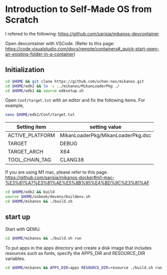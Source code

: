 # Introduction to Self-Made OS from Scratch

I refered to the following: https://github.com/sarisia/mikanos-devcontainer

Open devcontainer with VSCode. (Refer to this page: https://code.visualstudio.com/docs/remote/containers#_quick-start-open-an-existing-folder-in-a-container)

## Initialization

```sh
cd $HOME && git clone https://github.com/uchan-nos/mikanos.git
cd $HOME/edk2 && ln -s ../mikanos/MikanLoaderPkg ./
cd $HOME/edk2 && source edksetup.sh
```

Open `Conf/target.txt` with an editor and fix the following items.
For example,
```sh
nano $HOME/edk2/Conf/target.txt
```


| Setting item    | setting value                     |
|-----------------|-----------------------------------|
| ACTIVE_PLATFORM | MikanLoaderPkg/MikanLoaderPkg.dsc |
| TARGET          | DEBUG                             |
| TARGET_ARCH     | X64                               |
| TOOL_CHAIN_TAG  | CLANG38                           |


If you are using M1 mac, please refer to this page.
https://github.com/sarisia/mikanos-docker#m1-mac-%E3%81%A7%E3%81%AE%E5%8B%95%E4%BD%9C%E3%81%AF


```sh
cd $HOME/edk2 && build
source $HOME/osbook/devenv/buildenv.sh
cd $HOME/mikanos && ./build.sh
```

## start up
Start with QEMU.
```sh
cd $HOME/mikanos && ./build.sh run
```

To put apps in the apps directory and create a disk image that includes resources such as fonts, specify the APPS_DIR and RESOURCE_DIR variables.
```sh
cd $HOME/mikanos && APPS_DIR=apps RESOURCE_DIR=resource ./build.sh run
```